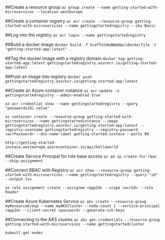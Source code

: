 ##Create a resource group
`az group create --name getting-started-with-microservices --location westeurope`

##Create a container registry
`az acr create --resource-group getting-started-with-microservices --name gettingstartedregistry --sku Basic`

##Log into the registry
`az acr login --name gettingstartedregistry `

##Build a docker image
`docker build -f ScaffoldedWebApi\Dockerfile -t "getting-started-app:latest" .`

##Tag the docker image with a registry domain
`docker tag getting-started-app:latest gettingstartedregistry.azurecr.io/getting-started-app:latest`

##Push an image into registry
`docker push gettingstartedregistry.azurecr.io/getting-started-app:latest`

##Create an Azure container instance
`az acr update -n gettingstartedregistry --admin-enabled true`

`az acr credential show --name gettingstartedregistry --query "passwords[0].value"`

`az container create --resource-group getting-started-with-microservices --name gettingstartedinstance --image gettingstartedregistry.azurecr.io/getting-started-app:latest --registry-username gettingstartedregistry --registry-password <acrPassword> --dns-name-label getting-started-instace --ports 80`

`http://getting-started-instace.westeurope.azurecontainer.io/api/helloworld`

##Create Service Principal for role base access 
`az ad sp create-for-rbac --skip-assignment`

##Connect RBAC with Registry
`az acr show --resource-group getting-started-with-microservices --name gettingstartedregistry --query "id" --output tsv`

`az role assignment create --assignee <appId> --scope <acrId> --role Reader`

##Create Azure Kubernetes Service
`az aks create --resource-group myResourceGroup --name myAKSCluster --node-count 1 --service-principal <appId> --client-secret <password> --generate-ssh-keys`

##Connecting to the AKS clustes
`az aks get-credentials --resource-group getting-started-with-microservices --name gettingstartedcluster`

`kubectl get nodes`
